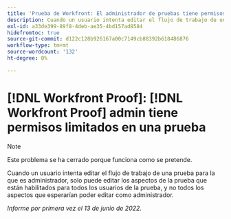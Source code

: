 ```yaml
---
title: 'Prueba de Workfront: El administrador de pruebas tiene permisos limitados en una prueba'
description: Cuando un usuario intenta editar el flujo de trabajo de una prueba para la que es administrador, solo puede editar los aspectos de la prueba que están habilitados para todos los usuarios de la prueba, y no todos los aspectos que esperarían poder editar como administrador.
exl-id: a33de399-89f8-4deb-ae35-4bd157ad8584
hidefromtoc: true
source-git-commit: d122c128b926167a00c7149cb88392b618486876
workflow-type: tm+mt
source-wordcount: '132'
ht-degree: 0%

---
```


# [!DNL Workfront Proof]: [!DNL Workfront Proof] admin tiene permisos limitados en una prueba

>[!NOTE]
>
>Este problema se ha cerrado porque funciona como se pretende.

Cuando un usuario intenta editar el flujo de trabajo de una prueba para la que es administrador, solo puede editar los aspectos de la prueba que están habilitados para todos los usuarios de la prueba, y no todos los aspectos que esperarían poder editar como administrador.

_Informe por primera vez el 13 de junio de 2022._
